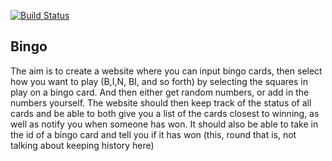 [![Build Status](https://travis-ci.org/hjaltisan/bingo.svg?branch=master)](https://travis-ci.org/hjaltisan/bingo)

## Bingo

The aim is to create a website where you can input bingo cards, then select how you want to play (B,I,N, BI, and so forth) by selecting the squares in play on a bingo card. And then either get random numbers, or add in the numbers yourself. The website should then keep track of the status of all cards and be able to both give you a list of the cards closest to winning, as well as notify you when someone has won. It should also be able to take in the id of a bingo card and tell you if it has won (this, round that is, not talking about keeping history here)